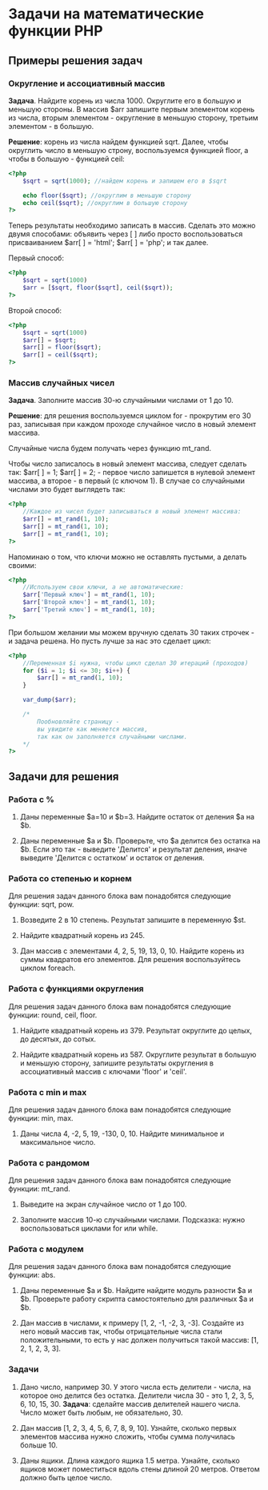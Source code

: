 # Задачи на математические функции PHP

## Примеры решения задач

### Округление и ассоциативный массив
**Задача**. Найдите корень из числа 1000. Округлите его в большую и меньшую стороны. В массив $arr запишите первым элементом корень из числа, вторым элементом - округление в меньшую сторону, третьим элементом - в большую.

**Решение**: корень из числа найдем функцией sqrt. Далее, чтобы округлить число в меньшую строну, воспользуемся функцией floor, а чтобы в большую - функцией ceil:
```php
<?php
	$sqrt = sqrt(1000); //найдем корень и запишем его в $sqrt

	echo floor($sqrt); //округлим в меньшую сторону
	echo ceil($sqrt); //округлим в большую сторону
?>
```
Теперь результаты необходимо записать в массив. Сделать это можно двумя способами: объявить через [ ] либо просто воспользоваться присваиванием $arr[ ] = 'html'; $arr[ ] = 'php'; и так далее.

Первый способ:
```php
<?php
	$sqrt = sqrt(1000)
	$arr = [$sqrt, floor($sqrt], ceil($sqrt));
?>
```
Второй способ:

```php
<?php
	$sqrt = sqrt(1000)
	$arr[] = $sqrt;
	$arr[] = floor($sqrt);
	$arr[] = ceil($sqrt);
?>
```
### Массив случайных чисел
**Задача**. Заполните массив 30-ю случайными числами от 1 до 10.

**Решение**: для решения воспользуемся циклом for - прокрутим его 30 раз, записывая при каждом проходе случайное число в новый элемент массива.

Случайные числа будем получать через функцию mt_rand.

Чтобы число записалось в новый элемент массива, следует сделать так: $arr[ ] = 1; $arr[ ] = 2; - первое число запишется в нулевой элемент массива, а второе - в первый (с ключом 1). В случае со случайными числами это будет выглядеть так:

```php
<?php
	//Каждое из чисел будет записываться в новый элемент массива:
	$arr[] = mt_rand(1, 10);
	$arr[] = mt_rand(1, 10);
	$arr[] = mt_rand(1, 10);
?>
```
Напоминаю о том, что ключи можно не оставлять пустыми, а делать своими:

```php
<?php
	//Используем свои ключи, а не автоматические:
	$arr['Первый ключ'] = mt_rand(1, 10);
	$arr['Второй ключ'] = mt_rand(1, 10);
	$arr['Третий ключ'] = mt_rand(1, 10);
?>
```
При большом желании мы можем вручную сделать 30 таких строчек - и задача решена. Но пусть лучше за нас это сделает цикл:

```php
<?php
	//Переменная $i нужна, чтобы цикл сделал 30 итераций (проходов)
	for ($i = 1; $i <= 30; $i++) {
		$arr[] = mt_rand(1, 10);
	}

	var_dump($arr);

	/*
		Пообновляйте страницу - 
		вы увидите как меняется массив,
		так как он заполняется случайными числами.
	*/
?>
```
## Задачи для решения
### Работа с %
1.  Даны переменные $a=10 и $b=3. Найдите остаток от деления $a на $b. 

1.  Даны переменные $a и $b. Проверьте, что $a делится без остатка на $b. Если это так - выведите 'Делится' и результат деления, иначе выведите 'Делится с остатком' и остаток от деления. 

### Работа со степенью и корнем
Для решения задач данного блока вам понадобятся следующие функции: sqrt, pow.
1.  Возведите 2 в 10 степень. Результат запишите в переменную $st. 

1.  Найдите квадратный корень из 245. 

1.  Дан массив с элементами 4, 2, 5, 19, 13, 0, 10. Найдите корень из суммы квадратов его элементов. Для решения воспользуйтесь циклом foreach. 

### Работа с функциями округления
Для решения задач данного блока вам понадобятся следующие функции: round, ceil, floor.
1.  Найдите квадратный корень из 379. Результат округлите до целых, до десятых, до сотых. 

1.  Найдите квадратный корень из 587. Округлите результат в большую и меньшую сторону, запишите результаты округления в ассоциативный массив с ключами 'floor' и 'ceil'. 

### Работа с min и max
Для решения задач данного блока вам понадобятся следующие функции: min, max.
1.  Даны числа 4, -2, 5, 19, -130, 0, 10. Найдите минимальное и максимальное число. 

### Работа с рандомом
Для решения задач данного блока вам понадобятся следующие функции: mt_rand.
1.  Выведите на экран случайное число от 1 до 100. 

1.  Заполните массив 10-ю случайными числами. Подсказка: нужно воспользоваться циклами for или while. 

### Работа с модулем
Для решения задач данного блока вам понадобятся следующие функции: abs.
1.  Даны переменные $a и $b. Найдите найдите модуль разности $a и $b. Проверьте работу скрипта самостоятельно для различных $a и $b. 

1.  Дан массив в числами, к примеру [1, 2, -1, -2, 3, -3]. Создайте из него новый массив так, чтобы отрицательные числа стали положительными, то есть у нас должен получиться такой массив: [1, 2, 1, 2, 3, 3]. 

### Задачи
1.  Дано число, например 30. У этого числа есть делители - числа, на которое оно делится без остатка. Делители числа 30 - это 1, 2, 3, 5, 6, 10, 15, 30. **Задача**: сделайте массив делителей нашего числа. Число может быть любым, не обязательно, 30. 

1.  Дан массив [1, 2, 3, 4, 5, 6, 7, 8, 9, 10]. Узнайте, сколько первых элементов массива нужно сложить, чтобы сумма получилась больше 10. 

1.  Даны ящики. Длина каждого ящика 1.5 метра. Узнайте, сколько ящиков может поместиться вдоль стены длиной 20 метров. Ответом должно быть целое число. 